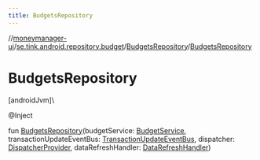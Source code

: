 ```yaml
---
title: BudgetsRepository
---
```

//[moneymanager-ui](../../../index.html)/[se.tink.android.repository.budget](../index.html)/[BudgetsRepository](index.html)/[BudgetsRepository](-budgets-repository.html)



# BudgetsRepository



[androidJvm]\




@Inject



fun [BudgetsRepository](-budgets-repository.html)(budgetService: [BudgetService](../../com.tink.service.budget/-budget-service/index.html), transactionUpdateEventBus: [TransactionUpdateEventBus](../../se.tink.android.repository.transaction/-transaction-update-event-bus/index.html), dispatcher: [DispatcherProvider](../../com.tink.service.util/-dispatcher-provider/index.html), dataRefreshHandler: [DataRefreshHandler](../../se.tink.android.repository.service/-data-refresh-handler/index.html))




